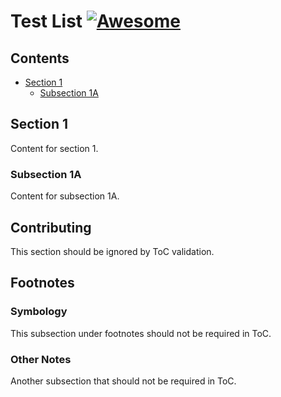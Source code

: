 # Test List [![Awesome](https://awesome.re/badge.svg)](https://awesome.re)

## Contents

- [Section 1](#section-1)
	- [Subsection 1A](#subsection-1a)

## Section 1

Content for section 1.

### Subsection 1A

Content for subsection 1A.

## Contributing

This section should be ignored by ToC validation.

## Footnotes

### Symbology

This subsection under footnotes should not be required in ToC.

### Other Notes

Another subsection that should not be required in ToC.